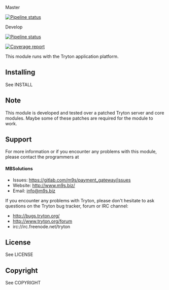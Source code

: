 Master

[![Pipeline status](https://gitlab.com/m9s/payment_gateway/badges/master/pipeline.svg)](https://gitlab.com/m9s/payment_gateway/commits/master)

Develop

[![Pipeline status](https://gitlab.com/m9s/payment_gateway/badges/develop/pipeline.svg)](https://gitlab.com/m9s/payment_gateway/commits/develop)

[![Coverage report](https://gitlab.com/m9s/payment_gateway/badges/develop/coverage.svg)](http://m9s.gitlab.io/payment_gateway)



This module runs with the Tryton application platform.

Installing
----------

See INSTALL

Note
----

This module is developed and tested over a patched Tryton server and
core modules. Maybe some of these patches are required for the module to work.

Support
-------

For more information or if you encounter any problems with this module,
please contact the programmers at

#### MBSolutions

   * Issues:   https://gitlab.com/m9s/payment_gateway/issues
   * Website:  http://www.m9s.biz/
   * Email:    info@m9s.biz

If you encounter any problems with Tryton, please don't hesitate to ask
questions on the Tryton bug tracker, forum or IRC channel:

   * http://bugs.tryton.org/
   * http://www.tryton.org/forum
   * irc://irc.freenode.net/tryton

License
-------

See LICENSE

Copyright
---------

See COPYRIGHT

